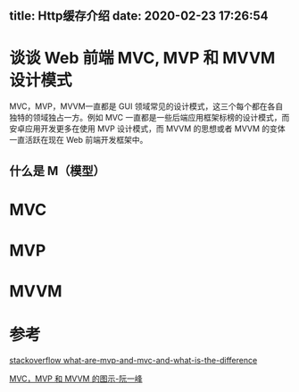 title: Http缓存介绍
date: 2020-02-23 17:26:54
---

# 谈谈 Web 前端 MVC, MVP 和 MVVM 设计模式

MVC，MVP，MVVM一直都是 GUI 领域常见的设计模式，这三个每个都在各自独特的领域独占一方。例如 MVC 一直都是一些后端应用框架标榜的设计模式，而安卓应用开发更多在使用 MVP 设计模式，而 MVVM 的思想或者 MVVM 的变体一直活跃在现在 Web 前端开发框架中。

## 什么是 M（模型）

# MVC


# MVP 

# MVVM


# 参考
[stackoverflow what-are-mvp-and-mvc-and-what-is-the-difference](https://stackoverflow.com/questions/2056/what-are-mvp-and-mvc-and-what-is-the-difference)

[MVC，MVP 和 MVVM 的图示-阮一峰](http://www.ruanyifeng.com/blog/2015/02/mvcmvp_mvvm.html)
